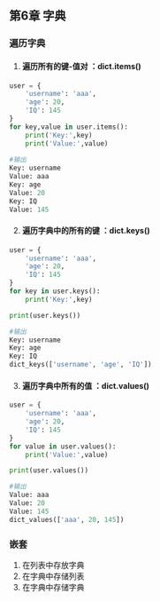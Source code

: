 ## 第6章 字典

### 遍历字典

1. #### 遍历所有的键-值对 ：dict.items()

```python
user = {
    'username': 'aaa',
    'age': 20,
    'IQ': 145
}
for key,value in user.items():
    print('Key:',key)
    print('Value:',value)
    
#输出
Key: username
Value: aaa
Key: age
Value: 20
Key: IQ
Value: 145
```



2. #### 遍历字典中的所有的键 ：dict.keys()

```python
user = {
    'username': 'aaa',
    'age': 20,
    'IQ': 145
}
for key in user.keys():
    print('Key:',key)

print(user.keys())

#输出
Key: username
Key: age
Key: IQ
dict_keys(['username', 'age', 'IQ'])
```



3. #### 遍历字典中所有的值 ：dict.values()

```python
user = {
    'username': 'aaa',
    'age': 20,
    'IQ': 145
}
for value in user.values():
    print('Value:',value)

print(user.values())

#输出
Value: aaa
Value: 20
Value: 145
dict_values(['aaa', 20, 145])
```



### 嵌套

1. 在列表中存放字典
2. 在字典中存储列表
3. 在字典中存储字典